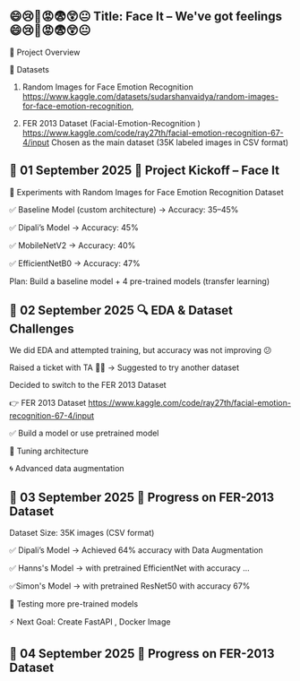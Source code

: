 😄😢🤢😡😨😲😐 Title: Face It – We've got feelings 😄😢🤢😡😨😲😐
------------------------------------------------------------------------------------------------
📌 Project Overview

📂 Datasets
1. Random Images for Face Emotion Recognition
https://www.kaggle.com/datasets/sudarshanvaidya/random-images-for-face-emotion-recognition,

2. FER 2013 Dataset (Facial-Emotion-Recognition )
https://www.kaggle.com/code/ray27th/facial-emotion-recognition-67-4/input
Chosen as the main dataset (35K labeled images in CSV format)


📅 01 September 2025
🚀 Project Kickoff – Face It
------------------------------------------------------------------------------------------------

🧪 Experiments with Random Images for Face Emotion Recognition Dataset

✅ Baseline Model (custom architecture) → Accuracy: 35–45%

✅ Dipali’s Model → Accuracy: 45%

✅ MobileNetV2 → Accuracy: 40%

✅ EfficientNetB0 → Accuracy: 47%


Plan: Build a baseline model + 4 pre-trained models (transfer learning)


📅 02 September 2025
🔍 EDA & Dataset Challenges
------------------------------------------------------------------------------------------------

We did EDA and attempted training, but accuracy was not improving 😕

Raised a ticket with TA 🧑‍🏫 → Suggested to try another dataset

Decided to switch to the FER 2013 Dataset

👉 FER 2013 Dataset
https://www.kaggle.com/code/ray27th/facial-emotion-recognition-67-4/input

✅ Build a model or use pretrained model

🔧 Tuning architecture

🌀 Advanced data augmentation



📅 03 September 2025
💪 Progress on FER-2013 Dataset
------------------------------------------------------------------------------------------------

Dataset Size: 35K images (CSV format)

✅ Dipali’s Model → Achieved 64% accuracy with Data Augmentation

✅ Hanns's Model → with pretrained EfficientNet with accuracy ... 

✅Simon's Model → with pretrained ResNet50 with accuracy 67%

🤖 Testing more pre-trained models

⚡ Next Goal: Create FastAPI , Docker Image 


📅 04 September 2025
💪 Progress on FER-2013 Dataset
------------------------------------------------------------------------------------------------





